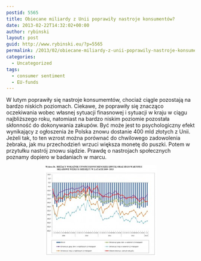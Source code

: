 ```yaml
---
postid: 5565
title: Obiecane miliardy z Unii poprawiły nastroje konsumentów?
date: 2013-02-22T14:32:02+00:00
author: rybinski
layout: post
guid: http://www.rybinski.eu/?p=5565
permalink: /2013/02/obiecane-miliardy-z-unii-poprawily-nastroje-konsumentow/
categories:
  - Uncategorized
tags:
  - consumer sentiment
  - EU-funds
---
```

W lutym poprawiły się nastroje konsumemtów, chociaż ciągle pozostają na bardzo niskich poziomach. Ciekawe, że poprawiły się znacząco oczekiwania wobec własnej sytuacji finasnowej i sytuacji w kraju w ciągu najbliższego roku, natomiast na bardzo niskim poziomie pozostała skłonność do dokonywania zakupów. Być może jest to psychologiczny efekt wynikający z ogłoszenia że Polska znowu dostanie 400 mld złotych z Unii. Jeżeli tak, to ten wzrost można porównać do chwilowego zadowolenia żebraka, jak mu przechodzień wrzuci większa monetę do puszki. Potem w przytułku nastrój znowu siądzie. Prawdę o nastrojach społecznych poznamy dopiero w badaniach w marcu.

<p style="text-align: center;">
  <a href="/uploads/2013/02/Koniuktura_kons_biezacy_02_2013.jpg"><img class="size-medium wp-image-5566 aligncenter" title="Koniuktura_kons_biezacy_02_2013" src="/uploads/2013/02/Koniuktura_kons_biezacy_02_2013-300x243.jpg" alt="" width="300" height="243" /></a>
</p>

